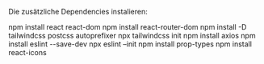 Die zusätzliche Dependencies instalieren:

npm install react react-dom
npm install react-router-dom
npm install -D tailwindcss postcss autoprefixer npx tailwindcss init
npm install axios
npm install eslint --save-dev npx eslint –init
npm install prop-types 
npm install react-icons


